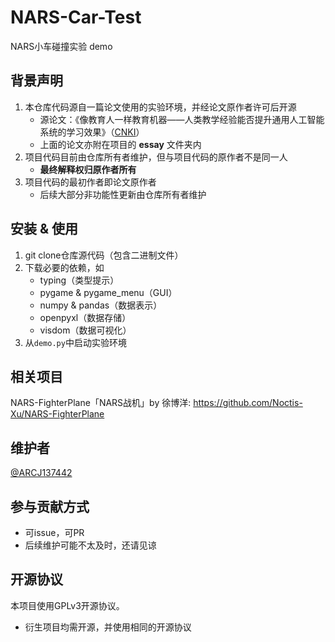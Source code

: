 # NARS-Car-Test

NARS小车碰撞实验 demo

## 背景声明

1. 本仓库代码源自一篇论文使用的实验环境，并经论文原作者许可后开源
    - 源论文：《像教育人一样教育机器——人类教学经验能否提升通用人工智能系统的学习效果》（[CNKI](https://kns.cnki.net/kcms2/article/abstract?v=xNq_RSSxttt3moVuhU1dLLbrFbgQEvRX6hPQ-QdwpKGBtG09Ti9-EUg9PJX-HAZKRZzGYmlimREjJgGUXoJef_0S94-viGLAo33PgVlxYQvF7_7IVQOV-8BvI8Cf2-tZG5nmPxJI6xQ=&uniplatform=NZKPT&flag=copy)）
    - 上面的论文亦附在项目的 **essay** 文件夹内
2. 项目代码目前由仓库所有者维护，但与项目代码的原作者不是同一人
    - **最终解释权归原作者所有**
3. 项目代码的最初作者即论文原作者
    - 后续大部分非功能性更新由仓库所有者维护

## 安装 & 使用

1. git clone仓库源代码（包含二进制文件）
2. 下载必要的依赖，如
    - typing（类型提示）
    - pygame & pygame_menu（GUI）
    - numpy & pandas（数据表示）
    - openpyxl（数据存储）
    - visdom（数据可视化）
3. 从`demo.py`中启动实验环境

## 相关项目

NARS-FighterPlane「NARS战机」by 徐博洋: <https://github.com/Noctis-Xu/NARS-FighterPlane>

## 维护者

[@ARCJ137442](https://github.com/ARCJ137442)

## 参与贡献方式

- 可issue，可PR
- 后续维护可能不太及时，还请见谅

## 开源协议

本项目使用GPLv3开源协议。

- 衍生项目均需开源，并使用相同的开源协议
